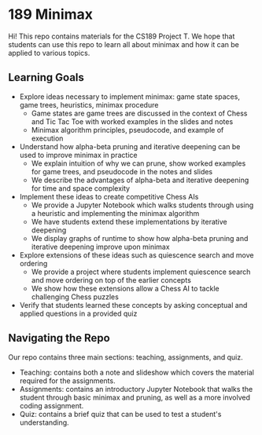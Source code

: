 # 189 Minimax
Hi! This repo contains materials for the CS189 Project T. We hope that students can use this repo to learn all about minimax and how it can be applied to various topics.
## Learning Goals
- Explore ideas necessary to implement minimax: game state spaces, game trees, heuristics, minimax procedure
  - Game states are game trees are discussed in the context of Chess and Tic Tac Toe with worked examples in the slides and notes
  - Minimax algorithm principles, pseudocode, and example of execution
- Understand how alpha-beta pruning and iterative deepening can be used to improve minimax in practice
  - We explain intuition of why we can prune, show worked examples for game trees, and pseudocode in the notes and slides
  - We describe the advantages of alpha-beta and iterative deepening for time and space complexity
- Implement these ideas to create competitive Chess AIs
  - We provide a Jupyter Notebook which walks students through using a heuristic and implementing the minimax algorithm
  - We have students extend these implementations by iterative deepening
  - We display graphs of runtime to show how alpha-beta pruning and iterative deepening improve upon minimax
- Explore extensions of these ideas such as quiescence search and move ordering
  - We provide a project where students implement quiescence search and move ordering on top of the earlier concepts
  - We show how these extensions allow a Chess AI to tackle challenging Chess puzzles
- Verify that students learned these concepts by asking conceptual and applied questions in a provided quiz

## Navigating the Repo
Our repo contains three main sections: teaching, assignments, and quiz.
- Teaching: contains both a note and slideshow which covers the material required for the assignments.
- Assignments: contains an introductory Jupyter Notebook that walks the student through basic minimax and pruning, as well as a more involved coding assignment.
- Quiz: contains a brief quiz that can be used to test a student's understanding.
